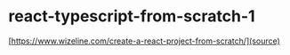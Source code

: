 # react-typescript-from-scratch-1
[https://www.wizeline.com/create-a-react-project-from-scratch/](source)
